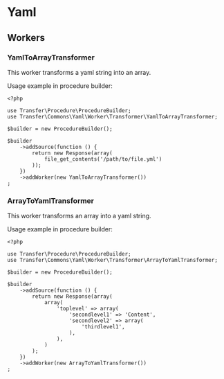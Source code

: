 Yaml
===

Workers
-------

### YamlToArrayTransformer

This worker transforms a yaml string into an array.

Usage example in procedure builder:

    <?php
    
    use Transfer\Procedure\ProcedureBuilder;
    use Transfer\Commons\Yaml\Worker\Transformer\YamlToArrayTransformer;
    
    $builder = new ProcedureBuilder();
    
    $builder
        ->addSource(function () {
            return new Response(array(
                file_get_contents('/path/to/file.yml')
            ));
        })
        ->addWorker(new YamlToArrayTransformer())
    ;
    

### ArrayToYamlTransformer

This worker transforms an array into a yaml string.

Usage example in procedure builder:

    <?php
    
    use Transfer\Procedure\ProcedureBuilder;
    use Transfer\Commons\Yaml\Worker\Transformer\ArrayToYamlTransformer;
    
    $builder = new ProcedureBuilder();
    
    $builder
        ->addSource(function () {
            return new Response(array(
                array(
                    'toplevel' => array(
                        'secondlevel1' => 'Content',
                        'secondlevel2' => array(
                            'thirdlevel1',
                        ),
                    ),
                )
            );
        })
        ->addWorker(new ArrayToYamlTransformer())
    ;
